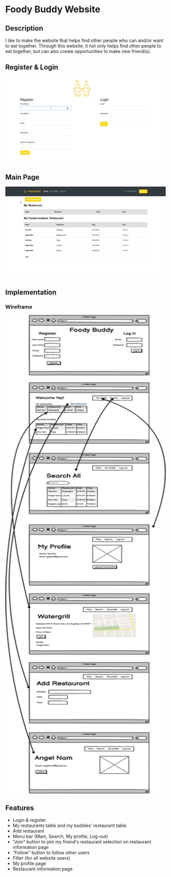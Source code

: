 # Foody Buddy Website

## Description
<p>
I like to make the website that helps find other people who can and/or want to eat
together.
<span>
Through this website, it not only helps find other people to eat together, but can also
create opportunities to make new friend(s).</p>

## Register & Login
<img src="https://github.com/yejiahn93/foody_buddy/blob/main/foody_app/static/foody_buddy_login_register.gif">

## Main Page
<img src="https://github.com/yejiahn93/foody_buddy/blob/main/foody_app/static/Foody_buddy_main.gif">

## Implementation
<h3>Wireframe</h3>
<img src="foody_app/static/Foody_Buddy.png" width="700" height="1500">

## Features
<ul>
  <li> Login &amp; register</li>
  <li> My restaurants table and my buddies’ restaurant table</li>
  <li> Add restaurant</li>
  <li> Menu bar (Main, Search, My profile, Log-out)</li>
  <li> &quot;Join&quot; button to join my friend&#39;s restaurant selection on restaurant information
  page</li>
  <li> “Follow” button to follow other users</li>
  <li> Filter (for all website users)</li>
  <li> My profile page</li>
  <li> Restaurant information page</li>
</ul>
